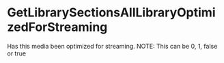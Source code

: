 # GetLibrarySectionsAllLibraryOptimizedForStreaming

Has this media been optimized for streaming. NOTE: This can be 0, 1, false or true


